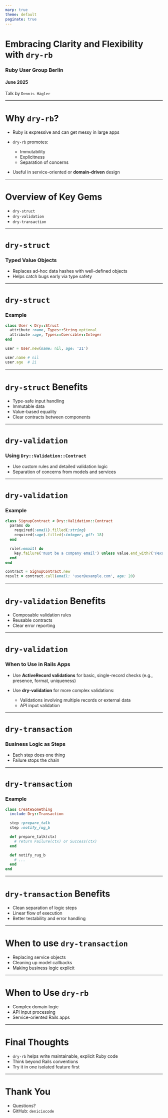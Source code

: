 ```yaml
---
marp: true
theme: default
paginate: true
---
```


# Embracing Clarity and Flexibility with `dry-rb`

### Ruby User Group Berlin

#### June 2025

Talk by `Dennis Hägler`

---

# Why `dry-rb`?

- Ruby is expressive and can get messy in large apps
- `dry-rb` promotes:

  - Immutability
  - Explicitness
  - Separation of concerns

- Useful in service-oriented or **domain-driven** design

---

# Overview of Key Gems

- `dry-struct`
- `dry-validation`
- `dry-transaction`

---

# `dry-struct`

### Typed Value Objects

- Replaces ad-hoc data hashes with well-defined objects
- Helps catch bugs early via type safety

---

# `dry-struct`

### Example

```ruby
class User < Dry::Struct
  attribute :name, Types::String.optional
  attribute :age, Types::Coercible::Integer
end

user = User.new(name: nil, age: '21')

user.name # nil
user.age  # 21
```

---

# `dry-struct` Benefits

- Type-safe input handling
- Immutable data
- Value-based equality
- Clear contracts between components

---

# `dry-validation`

### Using `Dry::Validation::Contract`

- Use custom rules and detailed validation logic
- Separation of concerns from models and services

---

# `dry-validation`

### Example

```ruby
class SignupContract < Dry::Validation::Contract
  params do
    required(:email).filled(:string)
    required(:age).filled(:integer, gt?: 18)
  end

  rule(:email) do
    key.failure('must be a company email') unless value.end_with?('@example.com')
  end
end

contract = SignupContract.new
result = contract.call(email: 'user@example.com', age: 20)
```

---

# `dry-validation` Benefits

- Composable validation rules
- Reusable contracts
- Clear error reporting

---

# `dry-validation`

### When to Use in Rails Apps

- Use **ActiveRecord validations** for basic, single-record checks (e.g., presence, format, uniqueness)
- Use **dry-validation** for more complex validations:

  - Validations involving multiple records or external data
  - API input validation

---

# `dry-transaction`

### Business Logic as Steps

- Each step does one thing
- Failure stops the chain

---

# `dry-transaction`

### Example

```ruby
class CreateSomething
  include Dry::Transaction

  step :prepare_talk
  step :notify_rug_b

  def prepare_talk(ctx)
    # return Failure(ctx) or Success(ctx)
  end

  def notify_rug_b
    # ...
  end
end
```

---

# `dry-transaction` Benefits

- Clean separation of logic steps
- Linear flow of execution
- Better testability and error handling

---

# When to use `dry-transaction`

- Replacing service objects
- Cleaning up model callbacks
- Making business logic explicit

---

# When to Use `dry-rb`

- Complex domain logic
- API input processing
- Service-oriented Rails apps

---

# Final Thoughts

- `dry-rb` helps write maintainable, explicit Ruby code
- Think beyond Rails conventions
- Try it in one isolated feature first

---

# Thank You

- Questions?
- GitHub: `deniciocode`
